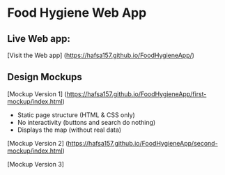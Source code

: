 # Food Hygiene Web App 

##  Live Web app: 
[Visit the Web app] (https://hafsa157.github.io/FoodHygieneApp/)




##  Design Mockups
[Mockup Version 1] (https://hafsa157.github.io/FoodHygieneApp/first-mockup/index.html)
- Static page structure (HTML & CSS only)
- No interactivity (buttons and search do nothing)
- Displays the map (without real data)





[Mockup Version 2] (https://hafsa157.github.io/FoodHygieneApp/second-mockup/index.html)

[Mockup Version 3]





 
